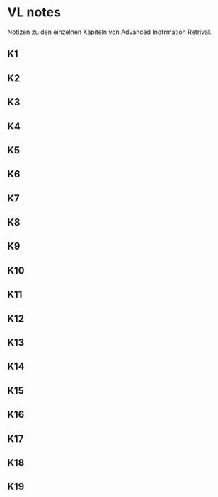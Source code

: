 # VL notes

Notizen zu den einzelnen Kapiteln von Advanced Inofrmation Retrival.

## K1



## K2
## K3
## K4
## K5
## K6
## K7
## K8
## K9
## K10
## K11
## K12
## K13
## K14
## K15
## K16
## K17
## K18
## K19
